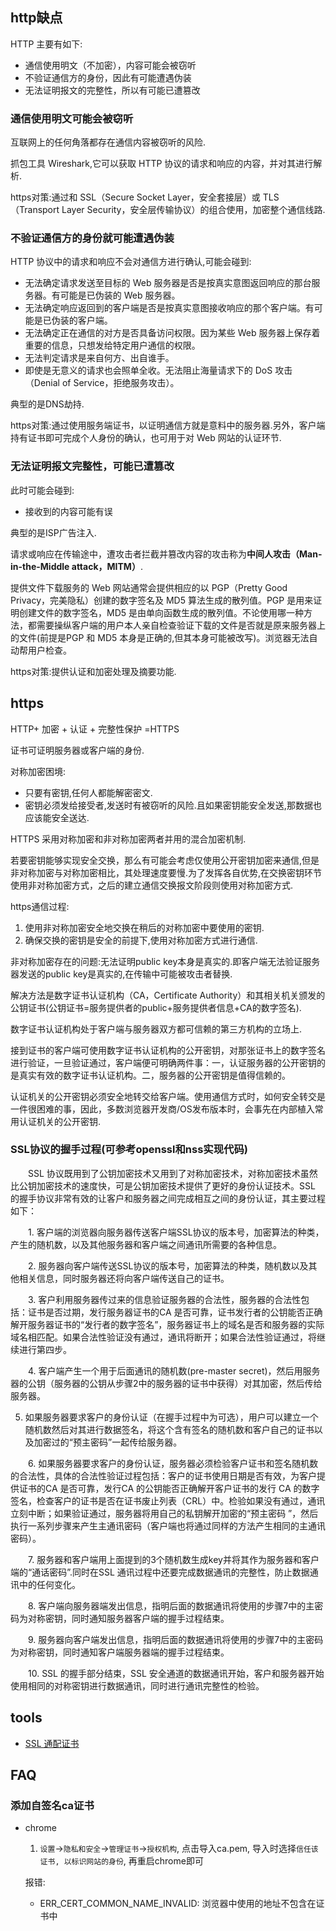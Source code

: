 ## http缺点

HTTP 主要有如下:

- 通信使用明文（不加密），内容可能会被窃听
- 不验证通信方的身份，因此有可能遭遇伪装
- 无法证明报文的完整性，所以有可能已遭篡改

### 通信使用明文可能会被窃听

互联网上的任何角落都存在通信内容被窃听的风险.

抓包工具 Wireshark,它可以获取 HTTP 协议的请求和响应的内容，并对其进行解析.

https对策:通过和 SSL（Secure Socket Layer，安全套接层）或 TLS（Transport Layer Security，安全层传输协议）的组合使用，加密整个通信线路.

### 不验证通信方的身份就可能遭遇伪装

HTTP 协议中的请求和响应不会对通信方进行确认,可能会碰到:

- 无法确定请求发送至目标的 Web 服务器是否是按真实意图返回响应的那台服务器。有可能是已伪装的 Web 服务器。
- 无法确定响应返回到的客户端是否是按真实意图接收响应的那个客户端。有可能是已伪装的客户端。
- 无法确定正在通信的对方是否具备访问权限。因为某些 Web 服务器上保存着重要的信息，只想发给特定用户通信的权限。
- 无法判定请求是来自何方、出自谁手。
- 即使是无意义的请求也会照单全收。无法阻止海量请求下的 DoS 攻击（Denial of Service，拒绝服务攻击）。

典型的是DNS劫持.

https对策:通过使用服务端证书，以证明通信方就是意料中的服务器.另外，客户端持有证书即可完成个人身份的确认，也可用于对 Web 网站的认证环节.

### 无法证明报文完整性，可能已遭篡改

此时可能会碰到:

- 接收到的内容可能有误

典型的是ISP广告注入.

请求或响应在传输途中，遭攻击者拦截并篡改内容的攻击称为**中间人攻击（Man-in-the-Middle attack，MITM）**.

提供文件下载服务的 Web 网站通常会提供相应的以 PGP（Pretty Good Privacy，完美隐私）创建的数字签名及 MD5 算法生成的散列值。PGP 是用来证明创建文件的数字签名，MD5 是由单向函数生成的散列值。不论使用哪一种方法，都需要操纵客户端的用户本人亲自检查验证下载的文件是否就是原来服务器上的文件(前提是PGP 和 MD5 本身是正确的,但其本身可能被改写)。浏览器无法自动帮用户检查。

https对策:提供认证和加密处理及摘要功能.

## https

HTTP+ 加密 + 认证 + 完整性保护 =HTTPS

证书可证明服务器或客户端的身份.

对称加密困境:

- 只要有密钥,任何人都能解密密文.
- 密钥必须发给接受者,发送时有被窃听的风险.且如果密钥能安全发送,那数据也应该能安全送达.

HTTPS 采用对称加密和非对称加密两者并用的混合加密机制.

若要密钥能够实现安全交换，那么有可能会考虑仅使用公开密钥加密来通信,但是非对称加密与对称加密相比，其处理速度要慢.为了发挥各自优势,在交换密钥环节使用非对称加密方式，之后的建立通信交换报文阶段则使用对称加密方式.

https通信过程:

1. 使用非对称加密安全地交换在稍后的对称加密中要使用的密钥.
2. 确保交换的密钥是安全的前提下,使用对称加密方式进行通信.

非对称加密存在的问题:无法证明public key本身是真实的.即客户端无法验证服务器发送的public key是真实的,在传输中可能被攻击者替换.

解决方法是数字证书认证机构（CA，Certificate Authority）和其相关机关颁发的公钥证书(公钥证书=服务提供者的public+服务提供者信息+CA的数字签名).

数字证书认证机构处于客户端与服务器双方都可信赖的第三方机构的立场上.

接到证书的客户端可使用数字证书认证机构的公开密钥，对那张证书上的数字签名进行验证，一旦验证通过，客户端便可明确两件事：一，认证服务器的公开密钥的是真实有效的数字证书认证机构。二，服务器的公开密钥是值得信赖的。

认证机关的公开密钥必须安全地转交给客户端。使用通信方式时，如何安全转交是一件很困难的事，因此，多数浏览器开发商/OS发布版本时，会事先在内部植入常用认证机关的公开密钥.

### SSL协议的握手过程(可参考openssl和nss实现代码)

　　SSL 协议既用到了公钥加密技术又用到了对称加密技术，对称加密技术虽然比公钥加密技术的速度快，可是公钥加密技术提供了更好的身份认证技术。SSL 的握手协议非常有效的让客户和服务器之间完成相互之间的身份认证，其主要过程如下：

　　1. 客户端的浏览器向服务器传送客户端SSL协议的版本号，加密算法的种类，产生的随机数，以及其他服务器和客户端之间通讯所需要的各种信息。

　　2. 服务器向客户端传送SSL协议的版本号，加密算法的种类，随机数以及其他相关信息，同时服务器还将向客户端传送自己的证书。

　　3. 客户利用服务器传过来的信息验证服务器的合法性，服务器的合法性包括：证书是否过期，发行服务器证书的CA 是否可靠，证书发行者的公钥能否正确解开服务器证书的“发行者的数字签名”，服务器证书上的域名是否和服务器的实际域名相匹配。如果合法性验证没有通过，通讯将断开；如果合法性验证通过，将继续进行第四步。

　　4. 客户端产生一个用于后面通讯的随机数(pre-master secret)，然后用服务器的公钥（服务器的公钥从步骤2中的服务器的证书中获得）对其加密，然后传给服务器。

   5. 如果服务器要求客户的身份认证（在握手过程中为可选），用户可以建立一个随机数然后对其进行数据签名，将这个含有签名的随机数和客户自己的证书以及加密过的“预主密码”一起传给服务器。

　　6. 如果服务器要求客户的身份认证，服务器必须检验客户证书和签名随机数的合法性，具体的合法性验证过程包括：客户的证书使用日期是否有效，为客户提供证书的CA 是否可靠，发行CA 的公钥能否正确解开客户证书的发行 CA 的数字签名，检查客户的证书是否在证书废止列表（CRL）中。检验如果没有通过，通讯立刻中断；如果验证通过，服务器将用自己的私钥解开加密的“预主密码 ”，然后执行一系列步骤来产生主通讯密码（客户端也将通过同样的方法产生相同的主通讯密码）。

　　7. 服务器和客户端用上面提到的3个随机数生成key并将其作为服务器和客户端的“通话密码”.同时在SSL 通讯过程中还要完成数据通讯的完整性，防止数据通讯中的任何变化。

　　8. 客户端向服务器端发出信息，指明后面的数据通讯将使用的步骤7中的主密码为对称密钥，同时通知服务器客户端的握手过程结束。

　　9. 服务器向客户端发出信息，指明后面的数据通讯将使用的步骤7中的主密码为对称密钥，同时通知客户端服务器端的握手过程结束。

　　10. SSL 的握手部分结束，SSL 安全通道的数据通讯开始，客户和服务器开始使用相同的对称密钥进行数据通讯，同时进行通讯完整性的检验。


## tools
- [SSL 通配证书](https://www.oschina.net/news/291664/httpsok-1-11-0-released)

## FAQ
### 添加自签名ca证书
- chrome

   1. `设置`->`隐私和安全`->`管理证书`->`授权机构`, 点击导入ca.pem, 导入时选择`信任该证书, 以标识网站的身份`, 再重启chrome即可

   报错:
   - ERR_CERT_COMMON_NAME_INVALID: 浏览器中使用的地址不包含在证书中